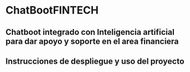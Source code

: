 # ChatBootFINTECH
Chatboot integrado con Inteligencia artificial para dar apoyo y soporte en el area financiera
---
## Instrucciones de despliegue y uso del proyecto
